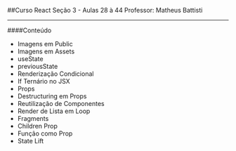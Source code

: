 ##Curso React
Seção 3 - Aulas 28 à 44
Professor: Matheus Battisti

------------
####Conteúdo

- Imagens em Public
- Imagens em Assets
- useState
- previousState
- Renderização Condicional
- If Ternário no JSX
- Props
- Destructuring em Props
- Reutilização de Componentes
- Render de Lista em Loop
- Fragments
- Children Prop
- Função como Prop
- State Lift